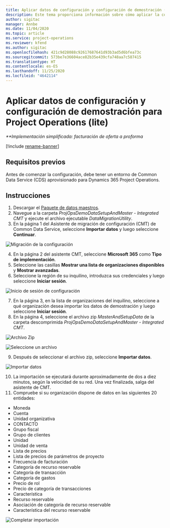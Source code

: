 ```yaml
---
title: Aplicar datos de configuración y configuración de demostración (lite)
description: Este tema proporciona información sobre cómo aplicar la configuración de demostración y los datos de configuración para las operaciones de proyecto.
author: sigitac
manager: Annbe
ms.date: 11/04/2020
ms.topic: article
ms.service: project-operations
ms.reviewer: kfend
ms.author: sigitac
ms.openlocfilehash: 421c9d28088c92617687641d93b3ad5d6bfea73c
ms.sourcegitcommit: 573be7e36604ace82b35e439cfa748aa7c587415
ms.translationtype: HT
ms.contentlocale: es-ES
ms.lasthandoff: 11/25/2020
ms.locfileid: "4642114"
---
```

# <a name="apply-demo-setup-and-configuration-data-for-project-operations---lite"></a>Aplicar datos de configuración y configuración de demostración para Project Operations (lite) 

_**Implementación simplificada: facturación de oferta a proforma_

[!include [rename-banner](~/includes/cc-data-platform-banner.md)]

## <a name="prerequisites"></a>Requisitos previos

Antes de comenzar la configuración, debe tener un entorno de Common Data Service (CDS) aprovisionado para Dynamics 365 Project Operations.


## <a name="instructions"></a>Instrucciones

1. Descargar el [Paquete de datos maestros](https://download.microsoft.com/download/3/4/1/341bf279-a64f-4baa-af31-ce624859b518/ProjOpsSampleSetupData%20-%20CE%20only%20CMT.zip). 
2. Navegue a la carpeta *ProjOpsDemoDataSetupAndMaster - Integrated CMT* y ejecute el archivo ejecutable *DataMigrationUtility*.
3. En la página 1 del Asistente de migración de configuración (CMT) de Common Data Service, seleccione **Importar datos** y luego seleccione **Continuar**.

![Migración de la configuración](./media/1ConfigurationMigration.png)

4. En la página 2 del asistente CMT, seleccione **Microsoft 365** como **Tipo de implementación**.
5. Seleccione las casillas **Mostrar una lista de organizaciones disponibles** y **Mostrar avanzadas**.
6. Seleccione la región de su inquilino, introduzca sus credenciales y luego seleccione **Iniciar sesión**.

![Inicio de sesión de configuración](./media/2ConfigurationSignin.png)

7. En la página 3, en la lista de organizaciones del inquilino, seleccione a qué organización desea importar los datos de demostración y luego seleccione **Iniciar sesión**.
8. En la página 4, seleccione el archivo zip *MasterAndSetupData* de la carpeta descomprimida *ProjOpsDemoDataSetupAndMaster - Integrated CMT*.

![Archivo Zip](./media/3ZipFile.png)

![Seleccione un archivo](./media/4SelectAFile.png)

9. Después de seleccionar el archivo zip, seleccione **Importar datos**.

![Importar datos](./media/5ImportData.png)

10. La importación se ejecutará durante aproximadamente de dos a diez minutos, según la velocidad de su red. Una vez finalizada, salga del asistente de CMT. 
11. Compruebe si su organización dispone de datos en las siguientes 20 entidades:

-   Moneda
-   Cuenta
-   Unidad organizativa
-   CONTACTO
-   Grupo fiscal
-   Grupo de clientes
-   Unidad
-   Unidad de venta
-   Lista de precios
-   Lista de precios de parámetros de proyecto 
-   Frecuencia de facturación
-   Categoría de recurso reservable
-   Categoría de transacción
-   Categoría de gastos
-   Precio de rol
-   Precio de categoría de transacciones
-   Característica
-   Recurso reservable
-   Asociación de categoría de recurso reservable
-   Característica del recurso reservable

![Completar importación](./media/6CompleteImport.png)

